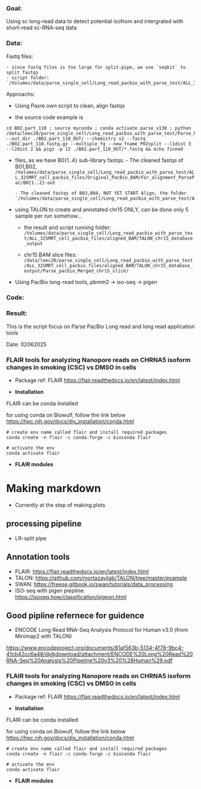 ### Goal: 

Using sc long-read data to detect potential isofrom and intergrated with short-read sc-RNA-seq data

### Data: 

Fastq files: 

    - since fastq files is too large for split-pipe, we use `seqkit` to split fastqs
    - script folder: `/Volumes/data/parse_single_cell/Long_read_pacbio_with_parse_test/ALL_32SMRT_cell_pacbio_files/Fastqs`

    


    

Approachs:

- Using Pasre own script to clean, align fastqs

- the source code example is

```
cd B02.part_110 ; source myconda ; conda activate parse_v130 ; python /data/leec20/parse_single_cell/Long_read_pacbio_with_parse_test/Parse_Pacbio_PIPELINE/LR_generate_pairs.py --out_dir ./B02.part_110_OUT/ --chemistry v2 --fastq ./B02.part_110.fastq.gz --multiple_fq --new_fname P02split --l1dist 3 --l2dist 2 && pigz -p 12 ./B02.part_110_OUT/*.fastq && echo finned

```

- files, as we have B0{1..4} sub-library fastqs:
      - The cleaned fastqs of B01,B02, `/Volumes/data/parse_single_cell/Long_read_pacbio_with_parse_test/ALL_32SMRT_cell_pacbio_files/Original_PacBio_BAM/For_alignment_ParsePac/B0{1..2}-out`

      - The cleaned fastqs of B03,B04, NOT YET START Align, the folder `/Volumes/data/parse_single_cell/Long_read_pacbio_with_parse_test/ALL_32SMRT_cell_pacbio_files/Original_PacBio_BAM/Lib2_fastqs_and_aligned_BAMs/B0{3..4}_barcode_head.fastq.gz`




- using TALON to create and annotated chr15 ONLY, can be done only 5 sample per run somehow...
    
  - the result and script running folder: `/Volumes/data/parse_single_cell/Long_read_pacbio_with_parse_test/ALL_32SMRT_cell_pacbio_files/aligned_BAM/TALON_chr15_database_output`
    
  - chr15 BAM slice files: `/data/leec20/parse_single_cell/Long_read_pacbio_with_parse_test/ALL_32SMRT_cell_pacbio_files/aligned_BAM/TALON_chr15_database_output/Parse_pacbio_Merged_chr15_slice/`

- Using PacBio long-read tools, pbmm2 -> iso-seq -> pigen 





### Code:


### Result:

This is the script focus on Parse PacBio Long read and long read
application tools

Date: 02062025

### FLAIR tools for analyzing Nanopore reads on CHRNA5 isoform changes in smoking (CSC) vs DMSO in cells

-   Package ref: FLAIR
    <https://flair.readthedocs.io/en/latest/index.html>

-   **Installation**

FLAIR can be conda installed

for using conda on Biowulf, follow the link below
<https://hpc.nih.gov/docs/diy_installation/conda.html>

```         
# create env name called flair and install required packages
conda create -n flair -c conda-forge -c bioconda flair

# activate the env
conda activate flair
```

-   **FLAIR modules**

# Making markdown
- Currently at the step of making plots

## processing pipeline
  - LR-split pipe

## Annotation tools
  - FLAIR: https://flair.readthedocs.io/en/latest/index.html
  - TALON: https://github.com/mortazavilab/TALON/tree/master/example
  - SWAN: https://freese.gitbook.io/swan/tutorials/data_processing
  - ISO-seq with pigen piepline: https://isoseq.how/classification/pigeon.html

## Good pipline refernece for guidence 
- ENCODE Long Read RNA-Seq Analysis Protocol for Human v3.0 (from Minimap2 with TALON)

https://www.encodeproject.org/documents/81af563b-5134-4f78-9bc4-41cb42cc6a48/@@download/attachment/ENCODE%20Long%20Read%20RNA-Seq%20Analysis%20Pipeline%20v3%20%28Human%29.pdf

### FLAIR tools for analyzing Nanopore reads on CHRNA5 isoform changes in smoking (CSC) vs DMSO in cells

-   Package ref: FLAIR
    <https://flair.readthedocs.io/en/latest/index.html>

-   **Installation**

FLAIR can be conda installed

for using conda on Biowulf, follow the link below
<https://hpc.nih.gov/docs/diy_installation/conda.html>

```         
# create env name called flair and install required packages
conda create -n flair -c conda-forge -c bioconda flair

# activate the env
conda activate flair
```

-   **FLAIR modules**
